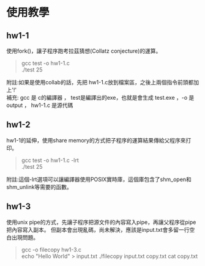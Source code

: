 # 使用教學
## hw1-1 <br>
使用fork()，讓子程序跑考拉茲猜想(Collatz conjecture)的運算。
> gcc test -o hw1-1.c <br>
> ./test 25

附註:如果是使用collab的話，先把 hw1-1.c放到檔案區，之後上兩個指令前頭都加上'!' <br>
補充: gcc 是 c的編譯器 ， test是編譯出的exe，也就是會生成 test.exe ，-o 是 output ， hw1-1.c 是源代碼


## hw1-2 <br>
hw1-1的延伸，使用share memory的方式把子程序的運算結果傳給父程序來打印。

> gcc test -o hw1-1.c  -lrt <br>
> ./test 25

附註:這個-lrt選項可以讓編譯器使用POSIX實時庫，這個庫包含了shm_open和shm_unlink等需要的函數。

## hw1-3 <br>
使用unix pipe的方式，先讓子程序把源文件的內容寫入pipe，再讓父程序從pipe把內容寫入副本。
但副本會出現亂碼，尚未解決，應該是input.txt會多留一行空白出現問題。

> gcc -o filecopy  hw1-3.c <br>
> echo "Hello World" > input.txt
>./filecopy input.txt copy.txt
> cat copy.txt
